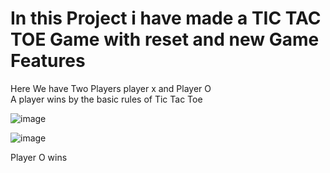 # In this Project i have made a TIC TAC TOE Game with reset and new Game Features
Here We have Two Players player x and Player O  
A player wins  by the basic rules of Tic Tac Toe 

![image](https://github.com/user-attachments/assets/49b9a4f8-f2cd-4039-8500-d9a96ed3fed7)

![image](https://github.com/user-attachments/assets/e26a4e81-f7eb-4990-948f-c8563ccb5c68)

Player O wins
